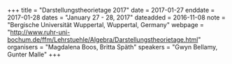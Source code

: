 +++
title = "Darstellungstheorietage 2017"
date = 2017-01-27
enddate = 2017-01-28
dates = "January 27 - 28, 2017"
dateadded = 2016-11-08
note = "Bergische Universität Wuppertal, Wuppertal, Germany"
webpage = "http://www.ruhr-uni-bochum.de/ffm/Lehrstuehle/Algebra/Darstellungstheorietage.html"
organisers = "Magdalena Boos, Britta Späth"
speakers = "Gwyn Bellamy, Gunter Malle"
+++
